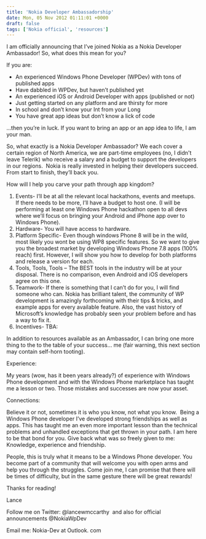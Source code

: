 ```yaml
---
title: 'Nokia Developer Ambassadorship'
date: Mon, 05 Nov 2012 01:11:01 +0000
draft: false
tags: ['Nokia official', 'resources']
---
```


I am officially announcing that I’ve joined Nokia as a Nokia Developer Ambassador! So, what does this mean for you?

If you are:

*   An experienced Windows Phone Developer (WPDev) with tons of published apps
*   Have dabbled in WPDev, but haven’t published yet
*   An experienced iOS or Android Developer with apps (published or not)
*   Just getting started on any platform and are thirsty for more
*   In school and don’t know your Int from your Long
*   You have great app ideas but don’t know a lick of code

…then you’re in luck. If you want to bring an app or an app idea to life, I am your man.

So, what exactly is a Nokia Developer Ambassador? We each cover a certain region of North America, we are part-time employees (no, I didn't leave Telerik) who receive a salary and a budget to support the developers in our regions.  Nokia is really invested in helping their developers succeed. From start to finish, they’ll back you.

How will I help you carve your path through app kingdom?

1.  Events- I’ll be at all the relevant local hackathons, events and meetups. If there needs to be more, I’ll have a budget to host one. (I will be performing at least one Windows Phone hackathon open to all devs where we’ll focus on bringing your Android and iPhone app over to Windows Phone).
2.  Hardware- You will have access to hardware.
3.  Platform Specific- Even though windows Phone 8 will be in the wild, most likely you wont be using WP8 specific features. So we want to give you the broadest market by developing Windows Phone 7.8 apps (100% reach) first. However, I will show you how to develop for both platforms and release a version for each.
4.  Tools, Tools, Tools – The BEST tools in the industry will be at your disposal. There is no comparison, even Android and iOS developers agree on this one.
5.  Teamwork- If there is something that I can’t do for you, I will find someone who can. Nokia has brilliant talent, the community of WP development is amazingly forthcoming with their tips & tricks, and example apps for every available feature. Also, the vast history of Microsoft’s knowledge has probably seen your problem before and has a way to fix it.
6.  Incentives- TBA:

In addition to resources available as an Ambassador, I can bring one more thing to the to the table of your success… me (fair warning, this next section may contain self-horn tooting).

Experience:

My years (wow, has it been years already?) of experience with Windows Phone development and with the Windows Phone marketplace has taught me a lesson or two. Those mistakes and successes are now your asset.

Connections:

Believe it or not, sometimes it is who you know, not what you know.  Being a Windows Phone developer I’ve developed strong friendships as well as apps. This has taught me an even more important lesson than the technical problems and unhandled exceptions that get thrown in your path. I am here to be that bond for you. Give back what was so freely given to me: Knowledge, experience and friendship.

People, this is truly what it means to be a Windows Phone developer. You become part of a community that will welcome you with open arms and help you through the struggles. Come join me, I can promise that there will be times of difficulty, but in the same gesture there will be great rewards!

Thanks for reading!

Lance

Follow me on Twitter: @lancewmccarthy  and also for official announcements @NokiaWpDev

Email me: Nokia-Dev at Outlook. com
